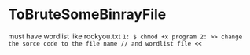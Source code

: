 # ToBruteSomeBinrayFile
must have wordlist like rockyou.txt 
``
1: $ chmod +x program
2: >> change the sorce code to the file name // and wordlist file <<
``

